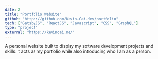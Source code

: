 ```yaml
---
date: 2
title: "Portfolio Website"
github: "https://github.com/Kevin-Cai-dev/portfolio"
tech: ["GatsbyJS", "ReactJS", "Javascript", "CSS", "GraphQL"]
type: "project"
external: "https://kevincai.me/"
---
```

A personal website built to display my software development projects and skills.
It acts as my portfolio while also introducing who I am as a person.